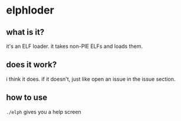 # elphloder

## what is it?

it's an ELF loader. it takes non-PIE ELFs and loads them.

## does it work?

i think it does. if it doesn't, just like open an issue in the issue section.

## how to use

`./elph` gives you a help screen
